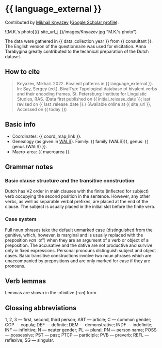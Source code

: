 # {{ language_external }}
Contributed by [Mikhail Knyazev](https://sites.google.com/view/mknyazev/home?authuser=0) ([Google Scholar profile](https://scholar.google.com/citations?user=PNQTWwEAAAAJ&hl=en)). 

![M.K.'s photo]({{ site_url_j }}/images/Knyazev.jpg "M.K.'s photo")

The data were gathered in {{ data_collection_year }} from {{ consultant }}. The English version of the questionnaire was used for elicitation.
Anna Tarabygina greatly contributed to the technical preparation of the Dutch dataset.

## How to cite
> Knyazev, Mikhail. 2022. Bivalent patterns in {{ language_external }}. 
> In: Say, Sergey (ed.). BivalTyp: 
> Typological database of bivalent verbs and their encoding frames. 
> St. Petersburg: Institute for Linguistic Studies, RAS. 
> (Data first published on {{ initial_release_date }}; last revised on {{ last_release_date }}.) 
> (Available online at {{ site_url }}, Accessed on {{ today }})

## Basic info
- Coordinates: {{ coord_map_link }}.
- Genealogy (as given in [WALS](https://wals.info/)). Family: {{ family (WALS)}}, genus: {{ genus (WALS) }}.
- Macro-area: {{ macroarea }}. 

## Grammar notes

### Basic clause structure and the transitive construction

Dutch has V2 order in main clauses with the finite (inflected for subject) verb occupying the second position in the sentence. However, any other verbs, as well as separable verbal prefixes, are placed at the end of the clause. The subject is usually placed in the initial slot before the finite verb.

### Case system

Full noun phrases take the default unmarked case (distinguished from the genitive, which, however, is marginal and is usually replaced with the preposition *van* 'of') when they are an argument of a verb or object of a preposition. The accusative and the dative are not productive and survive only in fixed expressions. Personal pronouns distinguish subject and object cases. Basic transitive constructions involve two noun phrases which are unaccompanied by prepositions and are only marked for case if they are pronouns.

## Verb lemmas

Lemmas are shown in the infinitive (*-en*) form.

## Glossing abbreviations

1, 2, 3 — first, second, third person; ART — article; C — common gender; COP — copula; DEF — definite; DEM — demonstrative; INDF — indefinite; INF — infinitive; N — neuter gender; PL — plural; PN — person name; POSS — possessive; PST — past; PTCP — participle; PVB — preverb; REFL — reflexive; SG — singular.
